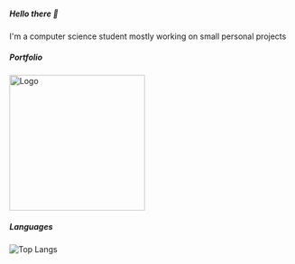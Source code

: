 ##### Hello there 👋  
I'm a computer science student mostly working on small personal projects

##### Portfolio
<a href="https://digitalnavizura.vercel.app/">
  <img src="https://digitalnavizura.vercel.app/plaintext_type_logo.png" alt="Logo" width="240">
</a>

##### Languages 

![Top Langs](https://github-readme-stats.vercel.app/api/top-langs/?username=to0ony&layout=compact)
